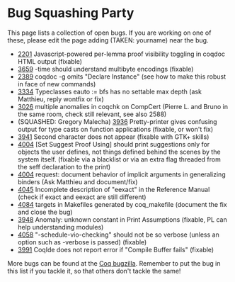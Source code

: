 Bug Squashing Party
===================

This page lists a collection of open bugs. If you are working on one of these, please edit the page adding (TAKEN: yourname) near the bug.

-   [2201](../issues/2201) Javascript-powered per-lemma proof visibility toggling in coqdoc HTML output (fixable)
-   [3659](../issues/3659) -time should understand multibyte encodings (fixable)
-   [2389](../issues/2389) coqdoc -g omits "Declare Instance" (see how to make this robust in face of new commands)
-   [3334](../issues/3334) Typeclasses eauto := bfs has no settable max depth (ask Matthieu, reply wontfix or fix)
-   [3026](../issues/3026) multiple anomalies in coqchk on CompCert (Pierre L. and Bruno in the same room, check still relevant, see also 2588)
-   (SQUASHED: Gregory Malecha) [3936](../issues/3936) Pretty-printer gives confusing output for type casts on function applications (fixable, or won't fix)
-   [3941](../issues/3941) Second character does not appear (fixable with GTK+ skills)
-   [4004](../issues/4004) \[Set Suggest Proof Using\] should print suggestions only for objects the user defines, not things defined behind the scenes by the system itself. (fixable via a blacklist or via an extra flag threaded from the seff declaration to the print)
-   [4004](../issues/4041) request: document behavior of implicit arguments in generalizing binders (Ask Matthieu and document/fix)
-   [4045](../issues/4045) Incomplete description of "eexact" in the Reference Manual (check if exact and eexact are still different)
-   [4084](../issues/4084) targets in Makefiles generated by coq\_makefile (document the fix and close the bug)
-   [3948](../issues/3948) Anomaly: unknown constant in Print Assumptions (fixable, PL can help understanding modules)
-   [4058](../issues/4058) "-schedule-vio-checking" should not be so verbose (unless an option such as -verbose is passed) (fixable)
-   [3991](../issues/3991) CoqIde does not report error if "Compile Buffer fails" (fixable)

More bugs can be found at the [Coq bugzilla](https://coq.inria.fr/bugs/). Remember to put the bug in this list if you tackle it, so that others don't tackle the same!
